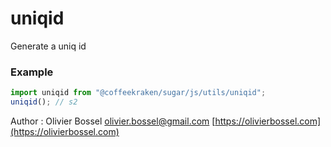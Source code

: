 # uniqid

Generate a uniq id

### Example

```js
import uniqid from "@coffeekraken/sugar/js/utils/uniqid";
uniqid(); // s2
```

Author : Olivier Bossel [olivier.bossel@gmail.com](mailto:olivier.bossel@gmail.com) [https://olivierbossel.com](https://olivierbossel.com)

